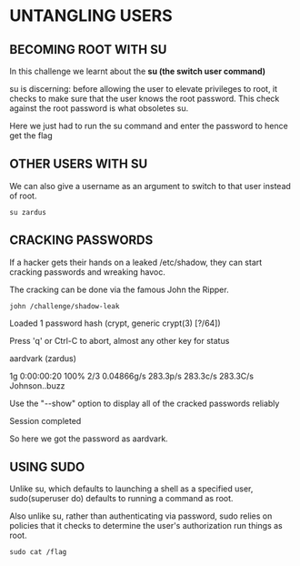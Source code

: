 # UNTANGLING USERS

## BECOMING ROOT WITH SU

In this challenge we learnt about the **su (the switch user command)** 

su is discerning: before allowing the user to elevate privileges to root, it checks to make sure that the user knows the root password.
This check against the root password is what obsoletes su.

Here we just had to run the su command and enter the password to hence get the flag

## OTHER USERS WITH SU

We can also give a username as an argument to switch to that user instead of root.

```su zardus```

## CRACKING PASSWORDS

If a hacker gets their hands on a leaked /etc/shadow, they can start cracking passwords and wreaking havoc.

The cracking can be done via the famous John the Ripper.

```john /challenge/shadow-leak```

Loaded 1 password hash (crypt, generic crypt(3) [?/64])

Press 'q' or Ctrl-C to abort, almost any other key for status

aardvark         (zardus)

1g 0:00:00:20 100% 2/3 0.04866g/s 283.3p/s 283.3c/s 283.3C/s Johnson..buzz

Use the "--show" option to display all of the cracked passwords reliably

Session completed

So here we got the password as aardvark.

## USING SUDO 

Unlike su, which defaults to launching a shell as a specified user, sudo(superuser do) defaults to running a command as root.

Also unlike su, rather than authenticating via password, sudo relies on policies that
it checks to determine the user's authorization run things as root.

```sudo cat /flag```




